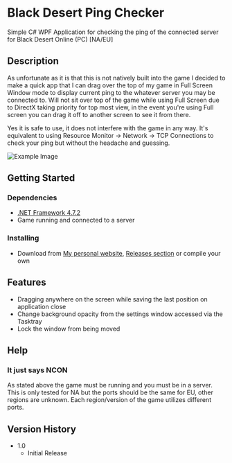 # Black Desert Ping Checker

Simple C# WPF Application for checking the ping of the connected server for Black Desert Online (PC) [NA/EU]

## Description

As unfortunate as it is that this is not natively built into the game I decided to make a quick app that I can drag over the top of my game in Full Screen Window mode to display current ping to the whatever server you may be connected to. Will not sit over top of the game while using Full Screen due to DirectX taking priority for top most view, in the event you're using Full screen you can drag it off to another screen to see it from there.

Yes it is safe to use, it does not interfere with the game in any way. It's equivalent to using Resource Monitor -> Network -> TCP Connections to check your ping but without the headache and guessing.

![Example Image](https://i.imgur.com/ZyBnDNx.png)

## Getting Started

### Dependencies

* [.NET Framework 4.7.2](https://dotnet.microsoft.com/download/dotnet-framework/net472)
* Game running and connected to a server

### Installing

* Download from [My personal website](http://tonic.pw/files/bdo/BDOPingChecker.exe), [Releases section](https://github.com/Tonnilson/BDOPingChecker/releases) or compile your own

## Features
* Dragging anywhere on the screen while saving the last position on application close
* Change background opacity from the settings window accessed via the Tasktray
* Lock the window from being moved

## Help

### It just says NCON
As stated above the game must be running and you must be in a server. This is only tested for NA but the ports should be the same for EU, other regions are unknown. Each region/version of the game utilizes different ports.

## Version History

* 1.0
    * Initial Release

